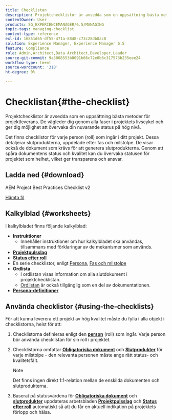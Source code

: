```yaml
---
title: Checklistan
description: Projektchecklistor är avsedda som en uppsättning bästa metoder för projektleverans. De vägleder dig genom alla faser i projektets livscykel och ger dig möjlighet att övervaka din nuvarande status på hög nivå.
contentOwner: User
products: SG_EXPERIENCEMANAGER/6.5/MANAGING
topic-tags: managing-checklist
content-type: reference
exl-id: 16851d65-df55-471a-8848-c73c28db8ac0
solution: Experience Manager, Experience Manager 6.5
feature: Compliance
role: Admin,Architect,Data Architect,Developer,Leader
source-git-commit: 9a3008553b8091b66c72e0b6c317573b235eee24
workflow-type: tm+mt
source-wordcount: '318'
ht-degree: 0%

---
```


# Checklistan{#the-checklist}

Projektchecklistor är avsedda som en uppsättning bästa metoder för projektleverans. De vägleder dig genom alla faser i projektets livscykel och ger dig möjlighet att övervaka din nuvarande status på hög nivå.

Det finns checklistor för varje person (roll) som ingår i ditt projekt. Dessa detaljerar slutprodukterna, uppdelade efter fas och milstolpe. De visar också de dokument som krävs för att generera slutprodukterna. Genom att spåra dokumentens status och kvalitet kan du övervaka statusen för projektet som helhet, vilket ger transparens och ansvar.

## Ladda ned {#download}

AEM Project Best Practices Checklist v2

[Hämta fil](assets/aem_project_bp_checklistv2-65.xlsx)

## Kalkylblad {#worksheets}

I kalkylbladet finns följande kalkylblad:

* **Instruktioner**
   * Innehåller instruktioner om hur kalkylbladet ska användas, tillsammans med förklaringar av de mekanismer som används.
* **[Projektpulsslag](/help/managing/best-practices.md#project-heartbeat-dashboard)**
* **[Status efter roll](/help/managing/best-practices.md#status-by-role)**
* En serie checklistor, enligt [Persona](/help/managing/best-practices.md#persona), [Fas och milstolpe](/help/managing/best-practices.md#phases-and-milestones)
* **Ordlista**
   * I ordlistan visas information om alla slutdokument i projektchecklistan.
   * [Ordlistan](/help/managing/best-practices-glossary.md) är också tillgänglig som en del av dokumentationen.
* **[Persona-definitioner](/help/managing/best-practices.md#persona)**

## Använda checklistor {#using-the-checklists}

För att kunna leverera ett projekt av hög kvalitet måste du fylla i alla objekt i checklistorna, helst för att:

1. Checklistorna definieras enligt den **[person](/help/managing/best-practices.md#persona)** (roll) som ingår. Varje person bör använda checklistan för sin roll i projektet.
1. Checklistorna omfattar **[Obligatoriska dokument](/help/managing/best-practices.md#required-documents)** och **[Slutprodukter](/help/managing/best-practices.md#deliverables)** för varje milstolpe - den relevanta personen måste ange rätt status- och kvalitetsfält.

   >[!NOTE]
   >
   >Det finns ingen direkt 1:1-relation mellan de enskilda dokumenten och slutprodukterna.

1. Baserat på statusvärdena för **[Obligatoriska dokument](/help/managing/best-practices.md#required-documents)** och **[slutprodukter](/help/managing/best-practices.md#deliverables)** uppdateras arbetsbladen **[Projektpulsslag](/help/managing/best-practices.md#project-heartbeat-dashboard)** och **[Status efter roll](/help/managing/best-practices.md#status-by-role)** automatiskt så att du får en aktuell indikation på projektets förlopp och hälsa.

